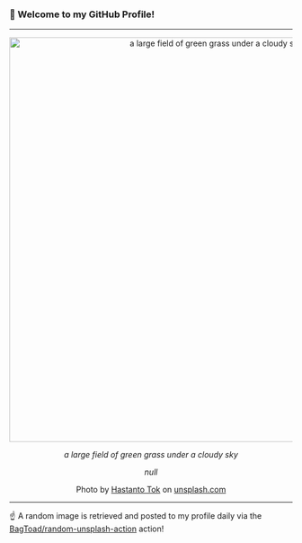 ### 👋 Welcome to my GitHub Profile!

----

<div align="center">
  <img width="720" src="https://images.unsplash.com/photo-1687839113303-123650f3f754?crop=entropy&cs=tinysrgb&fit=max&fm=jpg&ixid=M3w1NTI0OTR8MHwxfHJhbmRvbXx8fHx8fHx8fDE3NTk5OTA1Mzl8&ixlib=rb-4.1.0&q=80&w=1080" alt="a large field of green grass under a cloudy sky">
  
  <em>a large field of green grass under a cloudy sky</em>
  
  <em>null</em>
  
  Photo by [Hastanto Tok](null) on [unsplash.com](https://unsplash.com/)
</div>

----

☝️ A random image is retrieved and posted to my profile daily via the [BagToad/random-unsplash-action](https://github.com/BagToad/random-unsplash-action) action!
